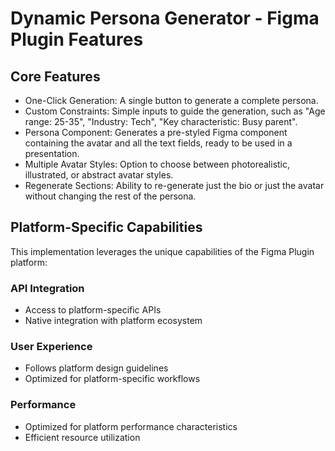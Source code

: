 # Dynamic Persona Generator - Figma Plugin Features

## Core Features
- One-Click Generation: A single button to generate a complete persona.
- Custom Constraints: Simple inputs to guide the generation, such as "Age range: 25-35", "Industry: Tech", "Key characteristic: Busy parent".
- Persona Component: Generates a pre-styled Figma component containing the avatar and all the text fields, ready to be used in a presentation.
- Multiple Avatar Styles: Option to choose between photorealistic, illustrated, or abstract avatar styles.
- Regenerate Sections: Ability to re-generate just the bio or just the avatar without changing the rest of the persona.

## Platform-Specific Capabilities
This implementation leverages the unique capabilities of the Figma Plugin platform:

### API Integration
- Access to platform-specific APIs
- Native integration with platform ecosystem

### User Experience
- Follows platform design guidelines
- Optimized for platform-specific workflows

### Performance
- Optimized for platform performance characteristics
- Efficient resource utilization
